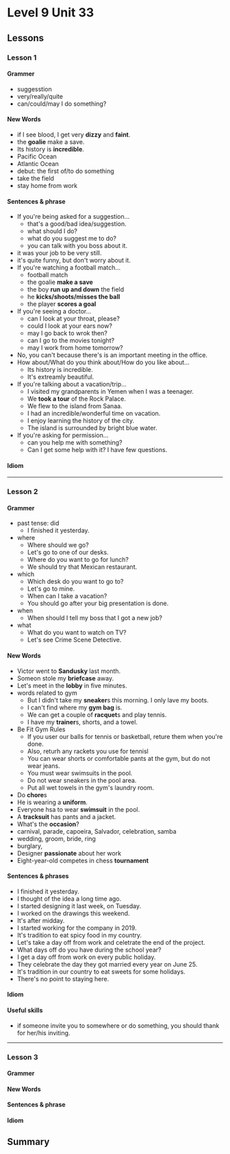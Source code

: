 # Level 9 Unit 33

## Lessons

### Lesson 1
#### Grammer
- suggesstion
- very/really/quite
- can/could/may I do something?

#### New Words
- if I see blood, I get very **dizzy** and **faint**.
- the **goalie** make a save.
- Its history is **incredible**.
- Pacific Ocean
- Atlantic Ocean
- debut: the first of/to do something
- take the field
- stay home from work

#### Sentences & phrase
- If you're being asked for a suggestion...
	- that's a good/bad idea/suggestion.
	- what should I do?
	- what do you suggest me to do?
	- you can talk with you boss about it.
- it was your job to be very still.
- it's quite funny, but don't worry about it.
- If you're watching a football match...
	- football match
	- the goalie **make a save**
	- the boy **run up and down** the field
	- he **kicks/shoots/misses the ball**
	- the player **scores a goal**
- If you're seeing a doctor...
	- can I look at your throat, please?
	- could I look at your ears now?
	- may I go back to wrok then?
	- can I go to the movies tonight?
	- may I work from home tomorrow?
- No, you can't because there's is an important meeting in the office.
- How about/What do you think about/How do you like about...
	- Its history is incredible.
	- It's extreamly beautiful.
- If you're talking about a vacation/trip...
	- I visited my grandparents in Yemen when I was a teenager.
	- We **took a tour** of the Rock Palace.
	- We flew to the island from Sanaa.
	- I had an incredible/wonderful time on vacation.
	- I enjoy learning the history of the city.
	- The island is surrounded by bright blue water.
- If you're asking for permission...
	- can you help me with something?
	- Can I get some help with it? I have few questions.

#### Idiom

---
### Lesson 2
#### Grammer
- past tense: did
	- I finished it yesterday.
- where
	- Where should we go?
	- Let's go to one of our desks.
	- Where do you want to go for lunch?
	- We should try that Mexican restaurant.
- which
	- Which desk do you want to go to?
	- Let's go to mine.
	- When can I take a vacation?
	- You should go after your big presentation is done.
- when
	- When should I tell my boss that I got a new job?
- what
	- What do you want to watch on TV?
	- Let's see Crime Scene Detective.

#### New Words
- Victor went to **Sandusky** last month.
- Someon stole my **briefcase** away.
- Let's meet in the **lobby** in five minutes.
- words related to gym
	- But I didn't take my **sneaker**s this morning. I only lave my boots.
	- I can't find where my **gym bag** is.
	- We can get a couple of **racquet**s and play tennis.
	- I have my **trainer**s, shorts, and a towel.
- Be Fit Gym Rules
	- If you user our balls for tennis or basketball, reture them when you're done.
	- Also, returh any rackets you use for tennisl
	- You can wear shorts or comfortable pants at the gym, but do not wear jeans.
	- You must wear swimsuits in the pool.
	- Do not wear sneakers in the pool area.
	- Put all wet towels in the gym's laundry room.
- Do **chore**s
- He is wearing a **uniform**.
- Everyone hsa to wear **swimsuit** in the pool.
- A **tracksuit** has pants and a jacket.
- What's the **occasion**?
- carnival, parade, capoeira, Salvador, celebration, samba
- wedding, groom, bride, ring
- burglary,
- Designer **passionate** about her work
- Eight-year-old competes in chess **tournament**

#### Sentences & phrases
- I finished it yesterday.
- I thought of the idea a long time ago.
- I started designing it last week, on Tuesday.
- I worked on the drawings this weekend.
- It's after midday.
- I started working for the company in 2019.
- It's tradition to eat spicy food in my country.
- Let's take a day off from work and celetrate the end of the project.
- What days off do you have during the school year?
- I get a day off from work on every public holiday.
- They celebrate the day they got married every year on June 25.
- It's tradition in our country to eat sweets for some holidays.
- There's no point to staying here.

#### Idiom

#### Useful skills
- if someone invite you to somewhere or do something, you should thank for her/his inviting.

---
### Lesson 3
#### Grammer
#### New Words
#### Sentences & phrase
#### Idiom

## Summary